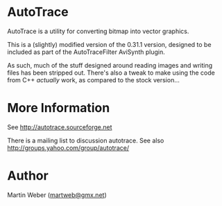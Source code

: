 AutoTrace
=========

AutoTrace is a utility for converting bitmap into vector graphics.

This is a (slightly) modified version of the 0.31.1 version, designed to be
included as part of the AutoTraceFilter AviSynth plugin.

As such, much of the stuff designed around reading images and writing files has
been stripped out. There's also a tweak to make using the code from C++
*actually* work, as compared to the stock version...

More Information
================
See http://autotrace.sourceforge.net

There is a mailing list to discussion autotrace.
See also http://groups.yahoo.com/group/autotrace/

Author
======
Martin Weber (martweb@gmx.net)
